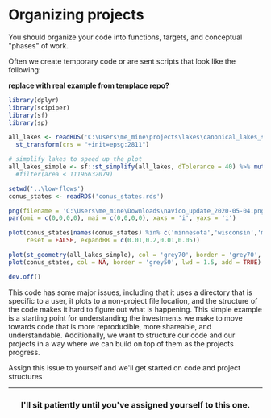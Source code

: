 # Organizing projects

You should organize your code into functions, targets, and conceptual "phases" of work. 

Often we create temporary code or are sent scripts that look like the following:

**replace with real example from templace repo?**
```r
library(dplyr)
library(scipiper)
library(sf)
library(sp)

all_lakes <- readRDS('C:\Users\me_mine\projects\lakes\canonical_lakes_sf.rds') %>% 
  st_transform(crs = "+init=epsg:2811")

# simplify lakes to speed up the plot
all_lakes_simple <- sf::st_simplify(all_lakes, dTolerance = 40) %>% mutate(area = st_area(Shape) %>% as.numeric) #%>%
  #filter(area < 11196632079)

setwd('..\low-flows')
conus_states <- readRDS('conus_states.rds')

png(filename = 'C:\Users\me_mine\Downloads\navico_update_2020-05-04.png', width = 6, height = 6, units = 'in', res = 550)
par(omi = c(0,0,0,0), mai = c(0,0,0,0), xaxs = 'i', yaxs = 'i')

plot(conus_states[names(conus_states) %in% c('minnesota','wisconsin','michigan','indiana')], col = NA, border = 'grey50', lwd = 1.5,
     reset = FALSE, expandBB = c(0.01,0.2,0.01,0.05))

plot(st_geometry(all_lakes_simple), col = 'grey70', border = 'grey70', lwd = 0.1, add = TRUE)
plot(conus_states, col = NA, border = 'grey50', lwd = 1.5, add = TRUE)

dev.off()
```

This code has some major issues, including that it uses a directory that is specific to a user, it plots to a non-project file location, and the 
structure of the code makes it hard to figure out what is happening. This simple example is a starting point for understanding the investments we make
to move towards code that is more reproducible, more shareable, and understandable. Additionally, we want to structure our code and our projects 
in a way where we can build on top of them as the projects progress. 


Assign this issue to yourself and we'll get started on code and project structures

<hr>
<h3 align="center">I'll sit patiently until you've assigned yourself to this one.</h3>
